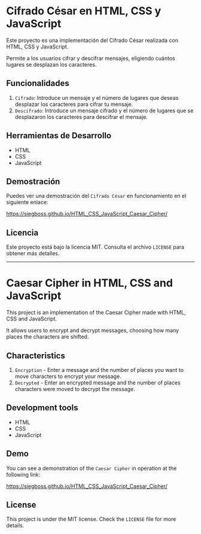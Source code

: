 # Cifrado César en HTML, CSS y JavaScript

Este proyecto es una implementación del Cifrado César realizada con HTML, CSS y JavaScript. 

Permite a los usuarios cifrar y descifrar mensajes, eligiendo cuántos lugares se desplazan los caracteres.

## Funcionalidades

1. `Cifrado`: Introduce un mensaje y el número de lugares que deseas desplazar los caracteres para cifrar tu mensaje.
2. `Descifrado`: Introduce un mensaje cifrado y el número de lugares que se desplazaron los caracteres para descifrar el mensaje.

## Herramientas de Desarrollo

- HTML
- CSS
- JavaScript

## Demostración

Puedes ver una demostración del `Cifrado César` en funcionamiento en el siguiente enlace: 

https://siegboss.github.io/HTML_CSS_JavaScript_Caesar_Cipher/

## Licencia

Este proyecto está bajo la licencia MIT. Consulta el archivo `LICENSE` para obtener más detalles.

------------------------------

# Caesar Cipher in HTML, CSS and JavaScript

This project is an implementation of the Caesar Cipher made with HTML, CSS and JavaScript.

It allows users to encrypt and decrypt messages, choosing how many places the characters are shifted.

## Characteristics

1. `Encryption` - Enter a message and the number of places you want to move characters to encrypt your message.
2. `Decrypted` - Enter an encrypted message and the number of places characters were moved to decrypt the message.

## Development tools

- HTML
- CSS
- JavaScript

## Demo

You can see a demonstration of the `Caesar Cipher` in operation at the following link:

https://siegboss.github.io/HTML_CSS_JavaScript_Caesar_Cipher/

## License

This project is under the MIT license. Check the `LICENSE` file for more details.